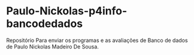 # Paulo-Nickolas-p4info-bancodedados
Repositório Para enviar os programas e as avaliações de Banco de dados de Paulo Nickolas Madeiro De Sousa.
